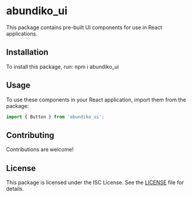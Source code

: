 # abundiko_ui

This package contains pre-built UI components for use in React applications.

## Installation

To install this package, run: npm i abundiko_ui

## Usage

To use these components in your React application, import them from the package:

```js
import { Button } from 'abundiko_ui';
```

## Contributing

Contributions are welcome!

## License

This package is licensed under the ISC License. See the [LICENSE](LICENSE) file for details.
